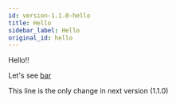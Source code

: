 ```yaml
---
id: version-1.1.0-hello
title: Hello
sidebar_label: Hello
original_id: hello
---
```


Hello!!

Let's see [bar](./foo/bar.md)

This line is the only change in next version (1.1.0)
